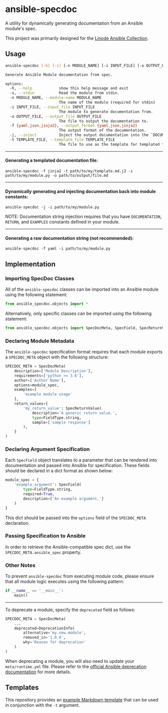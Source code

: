 # ansible-specdoc

A utility for dynamically generating documentation from an Ansible module's spec. 

This project was primarily designed for the [Linode Ansible Collection](https://github.com/linode/ansible_linode).

## Usage

```sh
ansible-specdoc [-h] [-s] [-n MODULE_NAME] [-i INPUT_FILE] [-o OUTPUT_FILE] [-f {yaml,json,jinja2}] [-j] [-t TEMPLATE_FILE]

Generate Ansible Module documentation from spec.

options:
  -h, --help            show this help message and exit
  -s, --stdin           Read the module from stdin.
  -n MODULE_NAME, --module-name MODULE_NAME
                        The name of the module (required for stdin)
  -i INPUT_FILE, --input_file INPUT_FILE
                        The module to generate documentation from.
  -o OUTPUT_FILE, --output_file OUTPUT_FILE
                        The file to output the documentation to.
  -f {yaml,json,jinja2}, --output_format {yaml,json,jinja2}
                        The output format of the documentation.
  -j, --inject          Inject the output documentation into the `DOCUMENTATION`, `RETURN`, and `EXAMPLES` fields of input module.
  -t TEMPLATE_FILE, --template_file TEMPLATE_FILE
                        The file to use as the template for templated formats.
```

---

#### Generating a templated documentation file:

```shell
ansible-specdoc -f jinja2 -t path/to/my/template.md.j2 -i path/to/my/module.py -o path/to/output/file.md
```

---

#### Dynamically generating and injecting documentation back into module constants:

```shell
ansible-specdoc -j -i path/to/my/module.py
```

NOTE: Documentation string injection requires that you have `DOCUMENTATION`, `RETURN`, and `EXAMPLES` constants defined in your module.

---

#### Generating a raw documentation string (not recommended):

```shell
ansible-specdoc -f yaml -i path/to/my/module.py
```

## Implementation

### Importing SpecDoc Classes

All of the `ansible-specdoc` classes can be imported into an Ansible module using the following statement:

```python
from ansible_specdoc.objects import *
```

Alternatively, only specific classes can be imported using the following statement:

```python
from ansible_specdoc.objects import SpecDocMeta, SpecField, SpecReturnValue, FieldType, DeprecationInfo
```

### Declaring Module Metadata
The `ansible-specdoc` specification format requires that each module exports a `SPECDOC_META` object with the following structure:

```python
SPECDOC_META = SpecDocMeta(
    description=['Module Description'],
    requirements=['python >= 3.6'],
    author=['Author Name'],
    options=module_spec,
    examples=[
        'example module usage'
    ],
    return_values={
        'my_return_value': SpecReturnValue(
            description='A generic return value.',
            type=FieldType.string,
            sample=['sample response']
        ),
    }
)
```

### Declaring Argument Specification

Each `SpecField` object translates to a parameter that can be rendered into documentation and passed into Ansible for specification.
These fields should be declared in a dict format as shown below:

```python
module_spec = {
    'example_argument': SpecField(
        type=FieldType.string,
        required=True,
        description=['An example argument.']
    )
}
```

This dict should be passed into the `options` field of the `SPECDOC_META` declaration.

### Passing Specification to Ansible

In order to retrieve the Ansible-compatible spec dict, use the `SPECDOC_META.ansible_spec` property.

### Other Notes

To prevent `ansible-specdoc` from executing module code, please ensure that all module logic executes using the following pattern:

```python
if __name__ == '__main__':
    main()
```

---

To deprecate a module, specify the `deprecated` field as follows:

```python
SPECDOC_META = SpecDocMeta(
    ...
    deprecated=DeprecationInfo(
        alternative='my.new.module',
        removed_in='1.0.0',
        why='Reason for deprecation'
    )
)
```

When deprecating a module, you will also need to update your `meta/runtime.yml` file.
Please refer to the [official Ansible deprecation documentation](https://docs.ansible.com/ansible/latest/dev_guide/module_lifecycle.html#deprecating-modules-and-plugins-in-a-collection) for more details.

## Templates

This repository provides an [example Markdown template](./template/module.md.j2) that can be used in conjunction with the `-t` argument.
